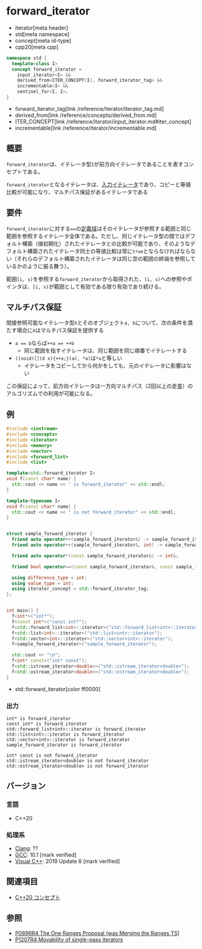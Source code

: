 # forward_iterator
* iterator[meta header]
* std[meta namespace]
* concept[meta id-type]
* cpp20[meta cpp]

```cpp
namespace std {
  template<class I>
  concept forward_iterator =
    input_iterator<I> &&
    derived_from<ITER_CONCEPT(I), forward_iterator_tag> &&
    incrementable<I> &&
    sentinel_for<I, I>;
}
```
* forward_iterator_tag[link /reference/iterator/iterator_tag.md]
* derived_from[link /reference/concepts/derived_from.md]
* ITER_CONCEPT[link /reference/iterator/input_iterator.md#iter_concept]
* incrementable[link /reference/iterator/incrementable.md]

## 概要

`forward_iterator`は、イテレータ型`I`が前方向イテレータであることを表すコンセプトである。

`forward_iterator`となるイテレータは、[入力イテレータ](input_iterator.md)であり、コピーと等値比較が可能になり、マルチパス保証があるイテレータである

## 要件

`forward_iterator`に対する`==`の[定義域](/reference/concepts.md)はそのイテレータが参照する範囲と同じ範囲を参照するイテレータ全体である。ただし、同じイテレータ型の間ではデフォルト構築（値初期化）されたイテレータとの比較が可能であり、そのようなデフォルト構築されたイテレータ同士の等値比較は常に`true`とならなければならない（それらのデフォルト構築されたイテレータは同じ空の範囲の終端を参照しているかのように振る舞う）。

範囲`[i, s)`を参照する`forward_iterator`から取得された、`[i, s)`への参照やポインタは、`[i, s)`が範囲として有効である限り有効であり続ける。

## マルチパス保証

間接参照可能なイテレータ型`X`とそのオブジェクト`a, b`について、次の条件を満たす場合に`X`はマルチパス保証を提供する

- `a == b`ならば`++a == ++b`
    - 同じ範囲を指すイテレータは、同じ範囲を同じ順番でイテレートする
- `((void)[](X x){++x;}(a), *a)`は`*a`と等しい
    - イテレータをコピーしてから何かをしても、元のイテレータに影響はない

この保証によって、前方向イテレータは一方向マルチパス（2回以上の走査）のアルゴリズムでの利用が可能になる。

## 例
```cpp example
#include <iostream>
#include <concepts>
#include <iterator>
#include <memory>
#include <vector>
#include <forward_list>
#include <list>

template<std::forward_iterator I>
void f(const char* name) {
  std::cout << name << " is forward_iterator" << std::endl;
}

template<typename I>
void f(const char* name) {
  std::cout << name << " is not forward_iterator" << std::endl;
}


struct sample_forward_iterator {
  friend auto operator++(sample_forward_iterator&) -> sample_forward_iterator&;
  friend auto operator++(sample_forward_iterator&, int) -> sample_forward_iterator;

  friend auto operator*(const sample_forward_iterator&) -> int&;

  friend bool operator==(const sample_forward_iterator&, const sample_forward_iterator&);

  using difference_type = int;
  using value_type = int;
  using iterator_concept = std::forward_iterator_tag;
};


int main() {
  f<int*>("int*");
  f<const int*>("const int*");
  f<std::forward_list<int>::iterator>("std::forward_list<int>::iterator");
  f<std::list<int>::iterator>("std::list<int>::iterator");
  f<std::vector<int>::iterator>("std::vector<int>::iterator");
  f<sample_forward_iterator>("sample_forward_iterator");

  std::cout << "\n";
  f<int* const>("int* const");
  f<std::istream_iterator<double>>("std::istream_iterator<double>");
  f<std::ostream_iterator<double>>("std::ostream_iterator<double>");
}
```
* std::forward_iterator[color ff0000]

### 出力
```
int* is forward_iterator
const int* is forward_iterator
std::forward_list<int>::iterator is forward_iterator
std::list<int>::iterator is forward_iterator
std::vector<int>::iterator is forward_iterator
sample_forward_iterator is forward_iterator

int* const is not forward_iterator
std::istream_iterator<double> is not forward_iterator
std::ostream_iterator<double> is not forward_iterator
```

## バージョン
### 言語
- C++20

### 処理系
- [Clang](/implementation.md#clang): ??
- [GCC](/implementation.md#gcc): 10.1 [mark verified]
- [Visual C++](/implementation.md#visual_cpp): 2019 Update 6 [mark verified]

## 関連項目

- [C++20 コンセプト](/lang/cpp20/concepts.md)

## 参照

- [P0896R4 The One Ranges Proposal (was Merging the Ranges TS)](http://www.open-std.org/jtc1/sc22/wg21/docs/papers/2018/p0896r4.pdf)
- [P1207R4 Movability of single-pass iterators](http://www.open-std.org/jtc1/sc22/wg21/docs/papers/2019/p1207r4.pdf)
